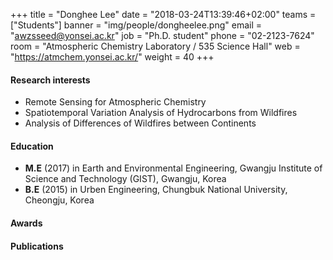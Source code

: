 +++
title = "Donghee Lee"
date = "2018-03-24T13:39:46+02:00"
teams = ["Students"]
banner = "img/people/dongheelee.png"
email = "awzsseed@yonsei.ac.kr"
job = "Ph.D. student"
phone = "02-2123-7624"
room = "Atmospheric Chemistry Laboratory / 535 Science Hall"
web = "https://atmchem.yonsei.ac.kr/"
weight = 40
+++

#### Research interests
+ Remote Sensing for Atmospheric Chemistry
+ Spatiotemporal Variation Analysis of Hydrocarbons from Wildfires
+ Analysis of Differences of Wildfires between Continents

#### Education
 + **M.E** (2017) in Earth and Environmental Engineering, Gwangju Institute of Science and Technology (GIST), Gwangju, Korea
 + **B.E** (2015) in Urben Engineering, Chungbuk National University, Cheongju, Korea
#### Awards

#### Publications
